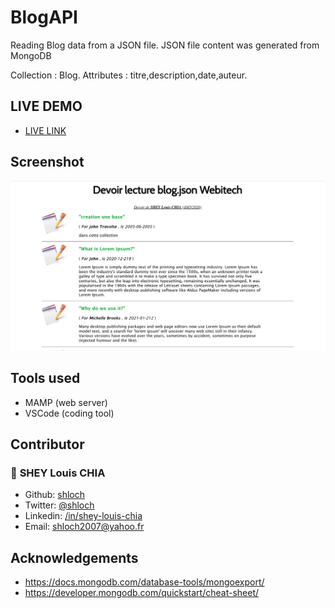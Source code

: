 # BlogAPI

Reading Blog data from a JSON file. JSON file content was generated from MongoDB

Collection : Blog.
Attributes : titre,description,date,auteur.

## LIVE DEMO 

- [LIVE LINK](https://raw.githack.com/shloch/blogAPI/main/index.html)

## Screenshot

![alt text](https://github.com/shloch/blogAPI/blob/main/screenshot.png)


## Tools used

- MAMP (web server)
- VSCode (coding tool)


## Contributor

### 👤 **SHEY Louis CHIA**

- Github: [shloch](https://github.com/shloch)
- Twitter: [@shloch](https://twitter.com/shloch)
- Linkedin: [/in/shey-louis-chia](https://www.linkedin.com/in/shey-louis-chia)
- Email: shloch2007@yahoo.fr


## Acknowledgements
- https://docs.mongodb.com/database-tools/mongoexport/
- https://developer.mongodb.com/quickstart/cheat-sheet/

